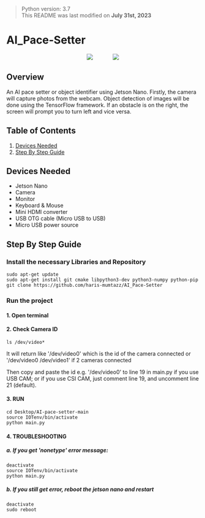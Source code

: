 > Python version: 3.7 \
This README was last modified on __July 31st, 2023__
# AI_Pace-Setter

<p align="center">
  <img src="media/Second.gif">
    &nbsp;&nbsp;&nbsp;&nbsp;&nbsp;    &nbsp;&nbsp;&nbsp;&nbsp;&nbsp;
  <img src="media/Third.gif">
</p>


## Overview

An AI pace setter or object identifier using Jetson Nano. Firstly, the camera will capture photos from the webcam. Object detection of images will be done using the TensorFlow framework. If an obstacle is on the right, the screen will prompt you to turn left and vice versa.

## Table of Contents

1. [Devices Needed](#devices-needed)
2. [Step By Step Guide](#step-by-step-guide)

## Devices Needed

- Jetson Nano
- Camera
- Monitor
- Keyboard & Mouse
- Mini HDMI converter
- USB OTG cable (Micro USB to USB)
- Micro USB power source

## Step By Step Guide

### Install the necessary Libraries and Repository
```console
sudo apt-get update
sudo apt-get install git cmake libpython3-dev python3-numpy python-pip
git clone https://github.com/haris-mumtazz/AI_Pace-Setter
```
### Run the project
#### 1. Open terminal
   
#### 2. Check Camera ID
```console
ls /dev/video*
```
It will return like '/dev/video0' which is the id of the camera connected
or '/dev/video0 /dev/video1' if 2 cameras connected

Then copy and paste the id e.g. '/dev/video0' to line 19 in main.py if you use USB CAM;
or if you use CSI CAM, just comment line 19, and uncomment line 21 (default).

#### 3. RUN
```console
cd Desktop/AI-pace-setter-main
source IOTenv/bin/activate
python main.py
```
#### 4. TROUBLESHOOTING

##### a. If you get 'nonetype' error message:

```console
deactivate
source IOTenv/bin/activate
python main.py
```

##### b. If you still get error, reboot the jetson nano and restart
```console
deactivate
sudo reboot
```
